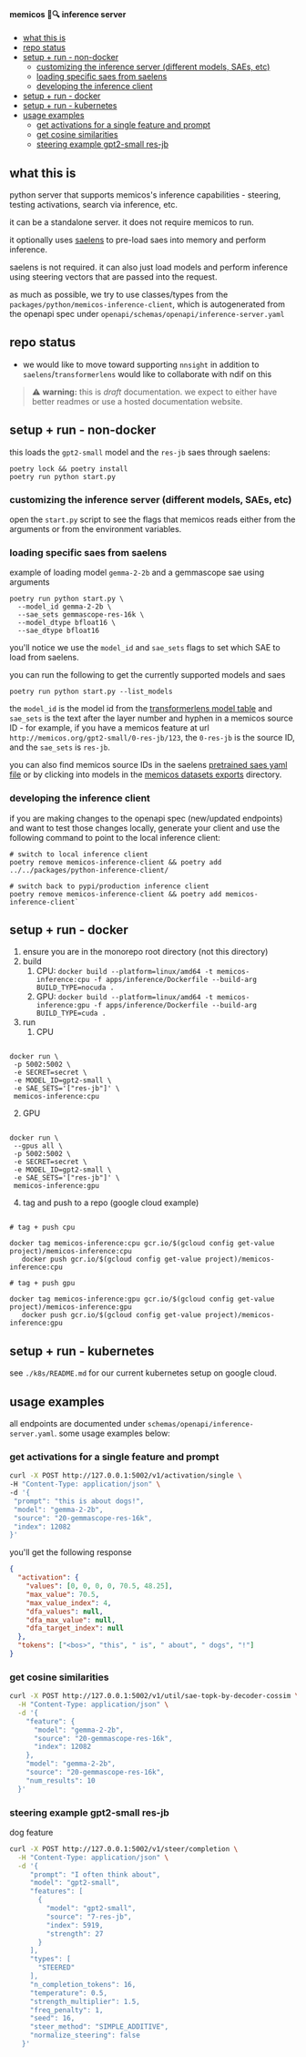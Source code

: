 #### memicos 🧠🔍 inference server

- [what this is](#what-this-is)
- [repo status](#repo-status)
- [setup + run - non-docker](#setup--run---non-docker)
  - [customizing the inference server (different models, SAEs, etc)](#customizing-the-inference-server-different-models-saes-etc)
  - [loading specific saes from saelens](#loading-specific-saes-from-saelens)
  - [developing the inference client](#developing-the-inference-client)
- [setup + run - docker](#setup--run---docker)
- [setup + run - kubernetes](#setup--run---kubernetes)
- [usage examples](#usage-examples)
  - [get activations for a single feature and prompt](#get-activations-for-a-single-feature-and-prompt)
  - [get cosine similarities](#get-cosine-similarities)
  - [steering example gpt2-small res-jb](#steering-example-gpt2-small-res-jb)

## what this is

python server that supports memicos's inference capabilities - steering, testing activations, search via inference, etc.

it can be a standalone server. it does not require memicos to run.

it optionally uses [saelens](https://github.com/jbloomAus/SAELens) to pre-load saes into memory and perform inference.

saelens is not required. it can also just load models and perform inference using steering vectors that are passed into the request.

as much as possible, we try to use classes/types from the `packages/python/memicos-inference-client`, which is autogenerated from the openapi spec under `openapi/schemas/openapi/inference-server.yaml`

## repo status

- we would like to move toward supporting `nnsight` in addition to `saelens`/`transformerlens` would like to collaborate with ndif on this

> ⚠️ **warning:** this is _draft_ documentation. we expect to either have better readmes or use a hosted documentation website.

## setup + run - non-docker

this loads the `gpt2-small` model and the `res-jb` saes through saelens:

```
poetry lock && poetry install
poetry run python start.py
```

### customizing the inference server (different models, SAEs, etc)

open the `start.py` script to see the flags that memicos reads either from the arguments or from the environment variables.

### loading specific saes from saelens

example of loading model `gemma-2-2b` and a gemmascope sae using arguments

```
poetry run python start.py \
  --model_id gemma-2-2b \
  --sae_sets gemmascope-res-16k \
  --model_dtype bfloat16 \
  --sae_dtype bfloat16
```

you'll notice we use the `model_id` and `sae_sets` flags to set which SAE to load from saelens.

you can run the following to get the currently supported models and saes

```
poetry run python start.py --list_models
```

the `model_id` is the model id from the [transformerlens model table](https://transformerlensorg.github.io/TransformerLens/generated/model_properties_table.html) and `sae_sets` is the text after the layer number and hyphen in a memicos source ID - for example, if you have a memicos feature at url `http://memicos.org/gpt2-small/0-res-jb/123`, the `0-res-jb` is the source ID, and the `sae_sets` is `res-jb`.

you can also find memicos source IDs in the saelens [pretrained saes yaml file](https://github.com/jbloomAus/SAELens/blob/main/sae_lens/pretrained_saes.yaml) or by clicking into models in the [memicos datasets exports](https://memicos-datasets.s3.us-east-1.amazonaws.com/index.html?prefix=v1/) directory.

### developing the inference client

if you are making changes to the openapi spec (new/updated endpoints) and want to test those changes locally, generate your client and use the following command to point to the local inference client:

```
# switch to local inference client
poetry remove memicos-inference-client && poetry add ../../packages/python-inference-client/

# switch back to pypi/production inference client
poetry remove memicos-inference-client && poetry add memicos-inference-client`
```

## setup + run - docker

1. ensure you are in the monorepo root directory (not this directory)
2. build
   1. CPU: `docker build --platform=linux/amd64 -t memicos-inference:cpu -f apps/inference/Dockerfile --build-arg BUILD_TYPE=nocuda .`
   2. GPU: `docker build --platform=linux/amd64 -t memicos-inference:gpu -f apps/inference/Dockerfile --build-arg BUILD_TYPE=cuda .`
3. run
   1. CPU

```

docker run \
 -p 5002:5002 \
 -e SECRET=secret \
 -e MODEL_ID=gpt2-small \
 -e SAE_SETS='["res-jb"]' \
 memicos-inference:cpu

```

2. GPU

```

docker run \
 --gpus all \
 -p 5002:5002 \
 -e SECRET=secret \
 -e MODEL_ID=gpt2-small \
 -e SAE_SETS='["res-jb"]' \
 memicos-inference:gpu

```

4. tag and push to a repo (google cloud example)

```

# tag + push cpu

docker tag memicos-inference:cpu gcr.io/$(gcloud config get-value project)/memicos-inference:cpu
   docker push gcr.io/$(gcloud config get-value project)/memicos-inference:cpu

# tag + push gpu

docker tag memicos-inference:gpu gcr.io/$(gcloud config get-value project)/memicos-inference:gpu
   docker push gcr.io/$(gcloud config get-value project)/memicos-inference:gpu

```

## setup + run - kubernetes

see `./k8s/README.md` for our current kubernetes setup on google cloud.

## usage examples

all endpoints are documented under `schemas/openapi/inference-server.yaml`. some usage examples below:

### get activations for a single feature and prompt

```bash
curl -X POST http://127.0.0.1:5002/v1/activation/single \
-H "Content-Type: application/json" \
-d '{
 "prompt": "this is about dogs!",
 "model": "gemma-2-2b",
 "source": "20-gemmascope-res-16k",
 "index": 12082
}'
```

you'll get the following response

```json
{
  "activation": {
    "values": [0, 0, 0, 0, 70.5, 48.25],
    "max_value": 70.5,
    "max_value_index": 4,
    "dfa_values": null,
    "dfa_max_value": null,
    "dfa_target_index": null
  },
  "tokens": ["<bos>", "this", " is", " about", " dogs", "!"]
}
```

### get cosine similarities

```bash
curl -X POST http://127.0.0.1:5002/v1/util/sae-topk-by-decoder-cossim \
  -H "Content-Type: application/json" \
  -d '{
    "feature": {
      "model": "gemma-2-2b",
      "source": "20-gemmascope-res-16k",
      "index": 12082
    },
    "model": "gemma-2-2b",
    "source": "20-gemmascope-res-16k",
    "num_results": 10
  }'
```

### steering example gpt2-small res-jb

dog feature

```bash
curl -X POST http://127.0.0.1:5002/v1/steer/completion \
  -H "Content-Type: application/json" \
  -d '{
     "prompt": "I often think about",
     "model": "gpt2-small",
     "features": [
       {
         "model": "gpt2-small",
         "source": "7-res-jb",
         "index": 5919,
         "strength": 27
       }
     ],
     "types": [
       "STEERED"
     ],
     "n_completion_tokens": 16,
     "temperature": 0.5,
     "strength_multiplier": 1.5,
     "freq_penalty": 1,
     "seed": 16,
     "steer_method": "SIMPLE_ADDITIVE",
     "normalize_steering": false
   }'
```
